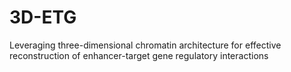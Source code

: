 # 3D-ETG
 Leveraging three-dimensional chromatin architecture for effective reconstruction of enhancer-target gene regulatory interactions
